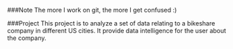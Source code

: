 ###Note
The more I work on git, the more I get confused :)

###Project
This project is to analyze a set of data relating to a bikeshare company
in different US cities. It provide data intelligence for the user
about the company.
